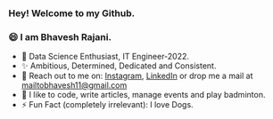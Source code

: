 ### Hey! Welcome to my Github.
### 😄 I am Bhavesh Rajani.

- 🔭 Data Science Enthusiast, IT Engineer-2022.
- ✨ Ambitious, Determined, Dedicated and Consistent.
- 🤞 Reach out to me on: [Instagram](https://www.instagram.com/rajani_ji/), [LinkedIn](https://www.linkedin.com/in/bhavesh-rajani-366016182/) or drop me a mail at mailtobhavesh11@gmail.com
- 🖤 I like to code, write articles, manage events and play badminton. 
- ⚡ Fun Fact (completely irrelevant): I love Dogs.
